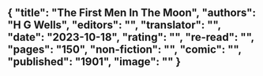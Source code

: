 {
 "title": "The First Men In The Moon",
 "authors": "H G Wells",
 "editors": "",
 "translator": "",
 "date": "2023-10-18",
 "rating": "",
 "re-read": "",
 "pages": "150",
 "non-fiction": "",
 "comic": "",
 "published": "1901",
 "image": ""
}
---

